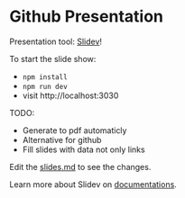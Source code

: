 # Github Presentation
Presentation tool: [Slidev](https://github.com/slidevjs/slidev)!

To start the slide show:

- `npm install`
- `npm run dev`
- visit http://localhost:3030

TODO:
* Generate to pdf automaticly
* Alternative for github
* Fill slides with data not only links

Edit the [slides.md](./slides.md) to see the changes.

Learn more about Slidev on [documentations](https://sli.dev/).
